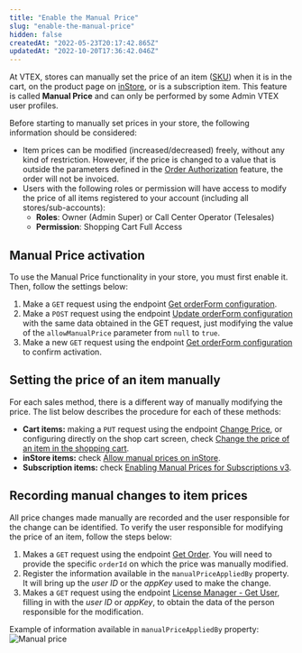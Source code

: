 ```yaml
---
title: "Enable the Manual Price"
slug: "enable-the-manual-price"
hidden: false
createdAt: "2022-05-23T20:17:42.865Z"
updatedAt: "2022-10-20T17:36:42.046Z"
---
```


At VTEX, stores can manually set the price of an item ([SKU](https://help.vtex.com/pt/tutorial/o-que-e-um-sku--1K75s4RXAQyOuGUYKMM68u#)) when it is in the cart, on the product page on [inStore](https://developers.vtex.com/vtex-rest-api/docs/allow-manual-prices-on-instore), or is a subscription item. This feature is called **Manual Price** and can only be performed by some Admin VTEX user profiles.

Before starting to manually set prices in your store, the following information should be considered:

- Item prices can be modified (increased/decreased) freely, without any kind of restriction. However, if the price is changed to a value that is outside the parameters defined in the [Order Authorization](https://help.vtex.com/tutorial/how-order-authorization-works--3MBK6CmKHAuUjMBieDU0pn#) feature, the order will not be invoiced.
- Users with the following roles or permission will have access to modify the price of all items registered to your account (including all stores/sub-accounts):
  - **Roles**: Owner (Admin Super) or Call Center Operator (Telesales)
  - **Permission**: Shopping Cart Full Access

## Manual Price activation

To use the Manual Price functionality in your store, you must first enable it. Then, follow the settings below:

1. Make a `GET` request using the endpoint [Get orderForm configuration](https://developers.vtex.com/docs/api-reference/checkout-api#get-/api/checkout/pvt/configuration/orderForm).
2. Make a `POST` request using the endpoint [Update orderForm configuration](https://developers.vtex.com/docs/api-reference/checkout-api#post-/api/checkout/pvt/configuration/orderForm) with the same data obtained in the GET request, just modifying the value of the `allowManualPrice` parameter from `null` to  `true`.
3. Make a new `GET` request using the endpoint [Get orderForm configuration](https://developers.vtex.com/docs/api-reference/checkout-api#get-/api/checkout/pvt/configuration/orderForm) to confirm activation.

## Setting the price of an item manually

For each sales method, there is a different way of manually modifying the price. The list below describes the procedure for each of these methods:

- **Cart items:** making a `PUT` request using the endpoint [Change Price](https://developers.vtex.com/vtex-rest-api/reference/pricechange), or configuring directly on the shop cart screen, check [Change the price of an item in the shopping cart](https://help.vtex.com/pt/tutorial/modificar-o-preco-de-um-item-no-carrinho-de-compras--7Cd37aCAmtL1qmoZJJvjNf).
- **inStore items:** check [Allow manual prices on inStore](https://developers.vtex.com/vtex-rest-api/docs/allow-manual-prices-on-instore#usage).
- **Subscription items:** check [Enabling Manual Prices for Subscriptions v3](https://developers.vtex.com/vtex-rest-api/docs/enabling-manual-prices-for-subscriptions-v3).

## Recording manual changes to item prices

All price changes made manually are recorded and the user responsible for the change can be identified. To verify the user responsible for modifying the price of an item, follow the steps below:

1. Makes a `GET` request using the endpoint [Get Order](https://developers.vtex.com/vtex-rest-api/reference/getorder). You will need to provide the specific `orderId` on which the price was manually modified.
2. Register the information available in the `manualPriceAppliedBy` property. It will bring up the *user ID* or the *appKey* used to make the change.
3. Makes a `GET` request using the endpoint [License Manager - Get User](https://developers.vtex.com/vtex-developer-docs/reference/getuser), filling in with the *user ID* or *appKey*, to obtain the data of the person responsible for the modification.

Example of information available in `manualPriceAppliedBy` property:
![Manual price](https://cdn.jsdelivr.net/gh/vtexdocs/dev-portal-content@main/docs/guides/Checkout/features/enable-the-manual-price-0_43.PNG)
